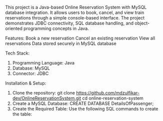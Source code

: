 This project is a Java-based Online Reservation System with MySQL database integration.
It allows users to book, cancel, and view train reservations through a simple console-based interface.
The project demonstrates JDBC connectivity, SQL database handling, and object-oriented programming concepts in Java.

Features:
Book a new reservation
Cancel an existing reservation
View all reservations
Data stored securely in MySQL database

Tech Stack:
1. Programming Language: Java
2. Database: MySQL
3. Connector: JDBC


Installation & Setup:
1. Clone the repository:
           git clone https://github.com/mdzulfikar-dev/OnlineReservationSystem.git
           cd online-reservation-system
2. Create a MySQL Database: 
          CREATE DATABASE DetailsOfPassenger;
3. Create the Required Table:
          Use the following SQL commands to create the table:
              
